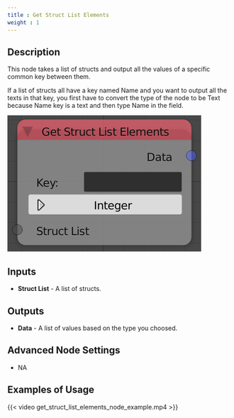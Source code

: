 ```yaml
---
title : Get Struct List Elements
weight : 1
---
```


## Description

This node takes a list of structs and output all the values of a
specific common key between them.

If a list of structs all have a key named
<span class="title-ref">Name</span> and you want to output all the texts
in that key, you first have to convert the type of the node to be Text
because Name key is a text and then type
<span class="title-ref">Name</span> in the field.

![image](get_struct_list_elements_node.png)

## Inputs

  - **Struct List** - A list of structs.

## Outputs

  - **Data** - A list of values based on the type you choosed.

## Advanced Node Settings

  - NA

## Examples of Usage

{{< video get_struct_list_elements_node_example.mp4 >}}
